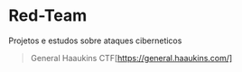 # Red-Team
Projetos e estudos sobre ataques ciberneticos

>General Haaukins CTF[https://general.haaukins.com/]
